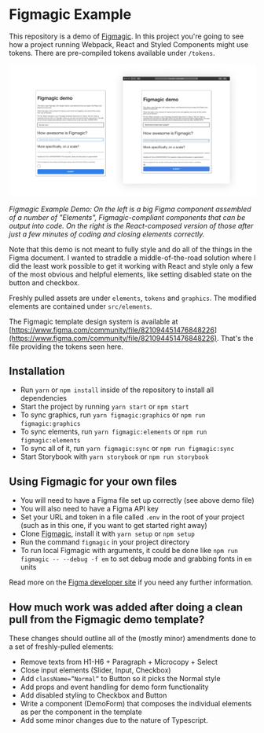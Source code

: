# Figmagic Example

This repository is a demo of [Figmagic](https://github.com/mikaelvesavuori/figmagic). In this project you're going to see how a project running Webpack, React and Styled Components might use tokens. There are pre-compiled tokens available under `/tokens`.

![Figmagic Example Demo](docs/demo.png)

_Figmagic Example Demo: On the left is a big Figma component assembled of a number of "Elements", Figmagic-compliant components that can be output into code. On the right is the React-composed version of those after just a few minutes of coding and closing elements correctly._

Note that this demo is not meant to fully style and do all of the things in the Figma document. I wanted to straddle a middle-of-the-road solution where I did the least work possible to get it working with React and style only a few of the most obvious and helpful elements, like setting disabled state on the button and checkbox.

Freshly pulled assets are under `elements`, `tokens` and `graphics`. The modified elements are contained under `src/elements`.

The Figmagic template design system is available at [https://www.figma.com/community/file/821094451476848226](https://www.figma.com/community/file/821094451476848226). That's the file providing the tokens seen here.

## Installation

- Run `yarn` or `npm install` inside of the repository to install all dependencies
- Start the project by running `yarn start` or `npm start`
- To sync graphics, run `yarn figmagic:graphics` or `npm run figmagic:graphics`
- To sync elements, run `yarn figmagic:elements` or `npm run figmagic:elements`
- To sync all of it, run `yarn figmagic:sync` or `npm run figmagic:sync`
- Start Storybook with `yarn storybook` or `npm run storybook`

## Using Figmagic for your own files

- You will need to have a Figma file set up correctly (see above demo file)
- You will also need to have a Figma API key
- Set your URL and token in a file called `.env` in the root of your project (such as in this one, if you want to get started right away)
- Clone [Figmagic](https://github.com/mikaelvesavuori/figmagic), install it with `yarn setup` or `npm setup`
- Run the command `figmagic` in your project directory
- To run local Figmagic with arguments, it could be done like `npm run figmagic -- --debug -f em` to set debug mode and grabbing fonts in `em` units

Read more on the [Figma developer site](https://www.figma.com/developers/docs) if you need any further information.

## How much work was added after doing a clean pull from the Figmagic demo template?

These changes should outline all of the (mostly minor) amendments done to a set of freshly-pulled elements:

- Remove texts from H1-H6 + Paragraph + Microcopy + Select
- Close input elements (Slider, Input, Checkbox)
- Add `className=”Normal”` to Button so it picks the Normal style
- Add props and event handling for demo form functionality
- Add disabled styling to Checkbox and Button
- Write a component (DemoForm) that composes the individual elements as per the component in the template
- Add some minor changes due to the nature of Typescript.
